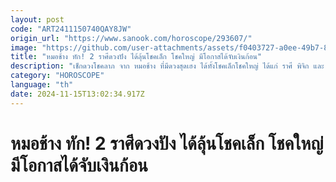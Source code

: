 ```yaml
---
layout: post
code: "ART2411150740QAY8JW"
origin_url: "https://www.sanook.com/horoscope/293607/"
image: "https://github.com/user-attachments/assets/f0403727-a0ee-49b7-89d0-91e54035ae42"
title: "หมอช้าง ทัก! 2 ราศีดวงปัง ได้ลุ้นโชคเล็ก โชคใหญ่ มีโอกาสได้จับเงินก้อน"
description: "เช็กดวงโชคลาภ จาก หมอช้าง ที่มีดวงสุดเฮง ได้ทั้งโชคเล็กโชคใหญ่ ได้แก่ ราศี พิจิก และ ราศีตุล"
category: "HOROSCOPE"
language: "th"
date: 2024-11-15T13:02:34.917Z
---
```


# หมอช้าง ทัก! 2 ราศีดวงปัง ได้ลุ้นโชคเล็ก โชคใหญ่ มีโอกาสได้จับเงินก้อน